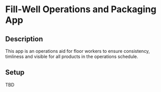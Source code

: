 # Fill-Well Operations and Packaging App

## Description

This app is an operations aid for floor workers to ensure consistency, timliness and visible for all products in the operations schedule.

## Setup

TBD
